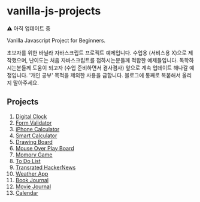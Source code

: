 # vanilla-js-projects

⚠️ 아직 업데이트 중

Vanilla Javascript Project for Beginners.  

초보자를 위한 바닐라 자바스크립트 프로젝트 예제입니다. 수업용 (서비스용 X)으로 제작했으며, 난이도는 처음 자바스크립트를 접하시는분들께 적합한 예제들입니다. 독학하시는분들께 도움이 되고자 (수업 준비하면서 겸사겸사) 앞으로 계속 업데이트 해나갈 예정입니다. '개인 공부' 목적을 제외한 사용을 금합니다. 블로그에 통째로 복붙해서 올리지 말아주세요.

## Projects

1. [Digital Clock](https://github.com/coach-oox/digital-clock)
2. [Form Validator](https://coach-oox.github.io/form-validation/)
3. [iPhone Calculator]()
4. [Smart Calculator]()
5. [Drawing Board](https://coach-oox.github.io/simple-drawing-board/)
6. [Mouse Over Play Board]()
7. [Momory Game]()
8. [To Do List]()
9. [Transrated HackerNews]()
10. [Weather App]()
11. [Book Journal]()
12. [Movie Journal]()
13. [Calendar]()
